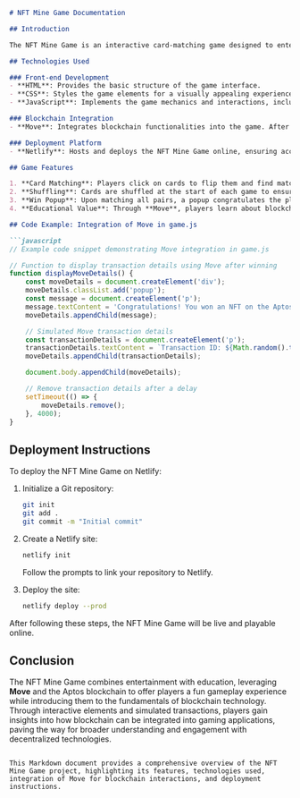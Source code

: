 ```markdown
# NFT Mine Game Documentation

## Introduction

The NFT Mine Game is an interactive card-matching game designed to entertain players while introducing them to blockchain concepts. Players flip cards to find matching pairs, and upon completing the game, they are greeted with a popup message that also displays simulated blockchain transaction details using **Move** on the Aptos blockchain.

## Technologies Used

### Front-end Development
- **HTML**: Provides the basic structure of the game interface.
- **CSS**: Styles the game elements for a visually appealing experience.
- **JavaScript**: Implements the game mechanics and interactions, including card flipping and matching.

### Blockchain Integration
- **Move**: Integrates blockchain functionalities into the game. After winning, **Move** simulates transaction details like transaction ID, success status, and Aptos amount earned, enhancing player engagement with educational content about blockchain technology.

### Deployment Platform
- **Netlify**: Hosts and deploys the NFT Mine Game online, ensuring accessibility for players worldwide.

## Game Features

1. **Card Matching**: Players click on cards to flip them and find matching pairs.
2. **Shuffling**: Cards are shuffled at the start of each game to ensure randomness.
3. **Win Popup**: Upon matching all pairs, a popup congratulates the player and displays blockchain-related transaction details using **Move**.
4. **Educational Value**: Through **Move**, players learn about blockchain transactions and their practical applications in gaming and beyond.

## Code Example: Integration of Move in game.js

```javascript
// Example code snippet demonstrating Move integration in game.js

// Function to display transaction details using Move after winning
function displayMoveDetails() {
    const moveDetails = document.createElement('div');
    moveDetails.classList.add('popup');
    const message = document.createElement('p');
    message.textContent = 'Congratulations! You won an NFT on the Aptos blockchain.';
    moveDetails.appendChild(message);

    // Simulated Move transaction details
    const transactionDetails = document.createElement('p');
    transactionDetails.textContent = `Transaction ID: ${Math.random().toString(36).substr(2, 9)} | Status: Success | Amount: 10 APT`;
    moveDetails.appendChild(transactionDetails);

    document.body.appendChild(moveDetails);

    // Remove transaction details after a delay
    setTimeout(() => {
        moveDetails.remove();
    }, 4000);
}
```

## Deployment Instructions

To deploy the NFT Mine Game on Netlify:

1. Initialize a Git repository:
   ```sh
   git init
   git add .
   git commit -m "Initial commit"
   ```

2. Create a Netlify site:
   ```sh
   netlify init
   ```
   Follow the prompts to link your repository to Netlify.

3. Deploy the site:
   ```sh
   netlify deploy --prod
   ```

After following these steps, the NFT Mine Game will be live and playable online.

## Conclusion

The NFT Mine Game combines entertainment with education, leveraging **Move** and the Aptos blockchain to offer players a fun gameplay experience while introducing them to the fundamentals of blockchain technology. Through interactive elements and simulated transactions, players gain insights into how blockchain can be integrated into gaming applications, paving the way for broader understanding and engagement with decentralized technologies.
```

This Markdown document provides a comprehensive overview of the NFT Mine Game project, highlighting its features, technologies used, integration of Move for blockchain interactions, and deployment instructions.
